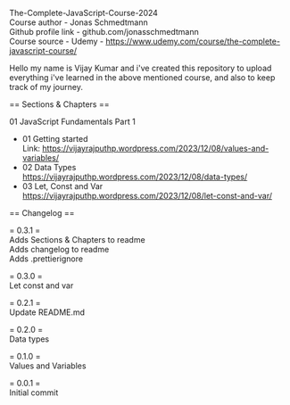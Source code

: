 The-Complete-JavaScript-Course-2024  
Course author - Jonas Schmedtmann  
Github profile link - github.com/jonasschmedtmann  
Course source - Udemy - https://www.udemy.com/course/the-complete-javascript-course/  
  
Hello my name is Vijay Kumar and i've created this repository to upload everything i've learned in the above mentioned course, and also to keep track of my journey.  
  
  
== Sections & Chapters ==  

01 JavaScript Fundamentals Part 1  
  
- 01 Getting started  
  Link: https://vijayrajputhp.wordpress.com/2023/12/08/values-and-variables/  
- 02 Data Types  
  https://vijayrajputhp.wordpress.com/2023/12/08/data-types/  
- 03 Let, Const and Var  
  https://vijayrajputhp.wordpress.com/2023/12/08/let-const-and-var/  
  
  
== Changelog ==  
  
= 0.3.1 =  
Adds Sections & Chapters to readme  
Adds changelog to readme  
Adds .prettierignore  
  
= 0.3.0 =  
Let const and var  
  
= 0.2.1 =  
Update README.md  
  
= 0.2.0 =  
Data types  
  
= 0.1.0 =  
Values and Variables  
  
= 0.0.1 =  
Initial commit  
  